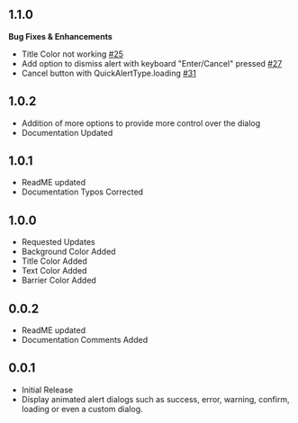 ## 1.1.0

**Bug Fixes & Enhancements**
* Title Color not working [#25](https://github.com/belovance/QuickAlert/issues/25)
* Add option to dismiss alert with keyboard "Enter/Cancel" pressed [#27](https://github.com/belovance/QuickAlert/issues/27)
* Cancel button with QuickAlertType.loading [#31](https://github.com/belovance/QuickAlert/issues/31)

## 1.0.2

* Addition of more options to provide more control over the dialog
* Documentation Updated

## 1.0.1

* ReadME updated
* Documentation Typos Corrected

## 1.0.0

* Requested Updates
* Background Color Added
* Title Color Added
* Text Color Added
* Barrier Color Added

## 0.0.2

* ReadME updated
* Documentation Comments Added

## 0.0.1

* Initial Release
* Display animated alert dialogs such as success, error, warning, confirm, loading or even a custom dialog.
